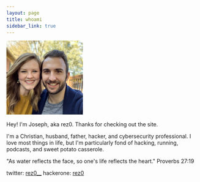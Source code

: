 ```yaml
---
layout: page
title: whoami
sidebar_link: true
---
```


<img alt="headshot" src="/assets/headshot.jpg" width="200px" />


Hey! I'm Joseph, aka rez0. Thanks for checking out the site. 

I'm a Christian, husband, father, hacker, and cybersecurity professional.
I love most things in life, but I'm particularly fond of hacking, running, podcasts, and sweet potato casserole.

<p class="message">
  "As water reflects the face, so one's life reflects the heart." Proverbs 27:19
</p>

twitter: [rez0\_\_](https://twitter.com/rez0__)
hackerone: [rez0](https://hackerone.com/rez0)
